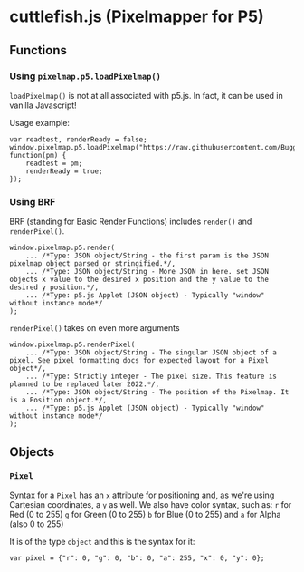 # cuttlefish.js (Pixelmapper for P5)

## Functions

### Using `pixelmap.p5.loadPixelmap()`

`loadPixelmap()` is not at all associated with p5.js. In fact, it can be used in vanilla Javascript!

Usage example:

```
var readtest, renderReady = false;
window.pixelmap.p5.loadPixelmap("https://raw.githubusercontent.com/Buggem/.pixelmap/main/examples/example1.pixelmap", function(pm) {
	readtest = pm;
	renderReady = true;
});
```

### Using BRF
BRF (standing for Basic Render Functions) includes `render()` and `renderPixel()`.
```
window.pixelmap.p5.render(
	... /*Type: JSON object/String - the first param is the JSON pixelmap object parsed or stringified.*/,
	... /*Type: JSON object/String - More JSON in here. set JSON objects x value to the desired x position and the y value to the desired y position.*/,
	... /*Type: p5.js Applet (JSON object) - Typically "window" without instance mode*/
);
```
`renderPixel()` takes on even more arguments
```
window.pixelmap.p5.renderPixel(
	... /*Type: JSON object/String - The singular JSON object of a pixel. See pixel formatting docs for expected layout for a Pixel object*/,
	... /*Type: Strictly integer - The pixel size. This feature is planned to be replaced later 2022.*/,
	... /*Type: JSON object/String - The position of the Pixelmap. It is a Position object.*/,
	... /*Type: p5.js Applet (JSON object) - Typically "window" without instance mode*/
);
```
## Objects
### `Pixel`
Syntax for a `Pixel` has an `x` attribute for positioning and, as we're using Cartesian coordinates, a `y` as well.
We also have color syntax, such as:
`r` for Red (0 to 255)
`g` for Green (0 to 255)
`b` for Blue (0 to 255)
and
`a` for Alpha (also 0 to 255)

It is of the type `object` and this is the syntax for it:
```
var pixel = {"r": 0, "g": 0, "b": 0, "a": 255, "x": 0, "y": 0};
```
